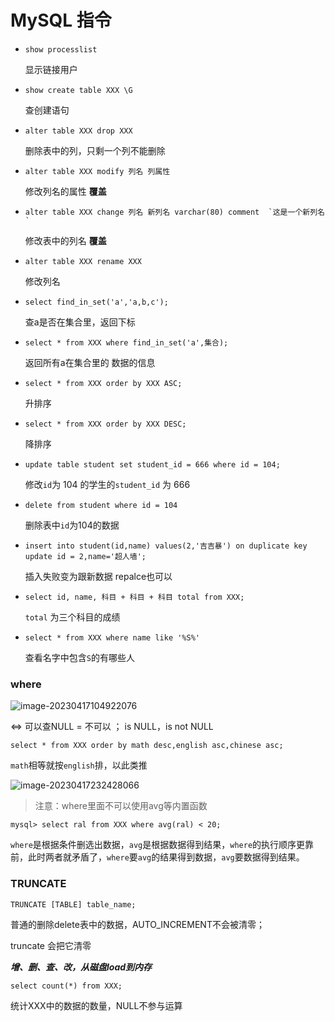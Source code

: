 # MySQL 指令

- `show processlist`   

  显示链接用户

- `show create table XXX \G`

  查创建语句

- `alter table XXX drop XXX`

  删除表中的列，只剩一个列不能删除

- `alter table XXX modify 列名 列属性`

  修改列名的属性 **覆盖**

- ``alter table XXX change 列名 新列名 varchar(80) comment  `这是一个新列名`  ``

  修改表中的列名 **覆盖**

- `alter table XXX rename XXX `

  修改列名

- `select find_in_set('a','a,b,c');`

  查a是否在集合里，返回下标

- `select * from XXX where find_in_set('a',集合);`

  返回所有a在集合里的 数据的信息

- `select * from XXX order by XXX ASC;`

  升排序

- `select * from XXX order by XXX DESC;`

  降排序
  
- `update table student set student_id = 666 where id = 104;`

  修改`id`为 104 的学生的`student_id` 为 666

- `delete from student where id = 104`

  删除表中`id`为104的数据

- `insert into student(id,name) values(2,'吉吉暴') on duplicate key update id = 2,name='超人墙';`

  插入失败变为跟新数据 repalce也可以
  
- `select id, name, 科目 + 科目 + 科目 total from XXX;`

  `total` 为三个科目的成绩  
  
- `select * from XXX where name like '%S%'`

  查看名字中包含`S`的有哪些人

### where

![image-20230417104922076](C:\Users\ZZZXXXJJ\AppData\Roaming\Typora\typora-user-images\image-20230417104922076.png)

<=> 可以查NULL = 不可以 ； is NULL，is not NULL

`select * from XXX order by math desc,english asc,chinese asc;`

`math`相等就按`english`排，以此类推

![image-20230417232428066](C:\Users\ZZZXXXJJ\AppData\Roaming\Typora\typora-user-images\image-20230417232428066.png)

> 注意：where里面不可以使用avg等内置函数

```mysql
mysql> select ral from XXX where avg(ral) < 20;
```

`where`是根据条件删选出数据，`avg`是根据数据得到结果，`where`的执行顺序更靠前，此时两者就矛盾了，`where`要`avg`的结果得到数据，`avg`要数据得到结果。



### TRUNCATE

```mysql
TRUNCATE [TABLE] table_name;
```

普通的删除delete表中的数据，AUTO_INCREMENT不会被清零；

truncate 会把它清零



***增、删、查、改，从磁盘load到内存***



```mysql
select count(*) from XXX;
```

统计XXX中的数据的数量，NULL不参与运算

